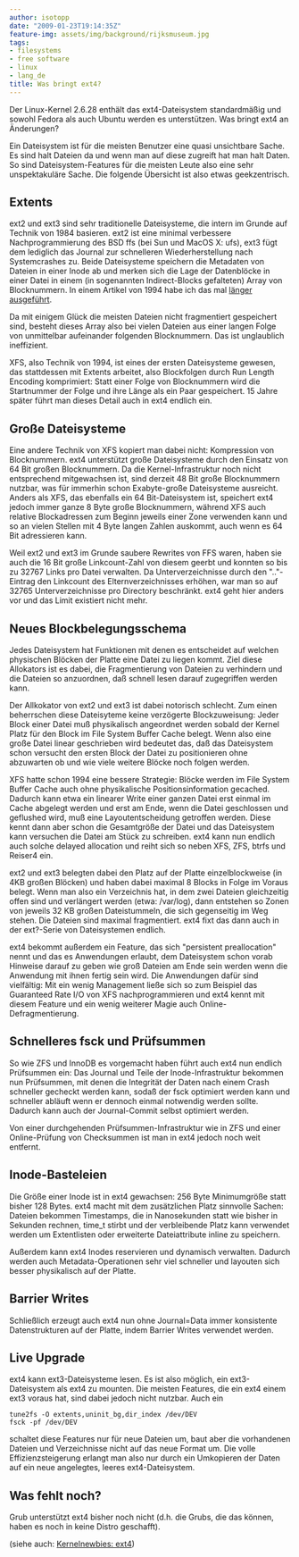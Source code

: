 ```yaml
---
author: isotopp
date: "2009-01-23T19:14:35Z"
feature-img: assets/img/background/rijksmuseum.jpg
tags:
- filesystems
- free software
- linux
- lang_de
title: Was bringt ext4?
---
```

Der Linux-Kernel 2.6.28 enthält das ext4-Dateisystem standardmäßig und sowohl Fedora als auch Ubuntu werden es unterstützen. Was bringt ext4 an Änderungen?

Ein Dateisystem ist für die meisten Benutzer eine quasi unsichtbare Sache. Es sind halt Dateien da und wenn man auf diese zugreift hat man halt Daten. So sind Dateisystem-Features für die meisten Leute also eine sehr unspektakuläre Sache. Die folgende Übersicht ist also etwas geekzentrisch.

## Extents

ext2 und ext3 sind sehr traditionelle Dateisysteme, die intern im Grunde auf Technik von 1984 basieren. ext2 ist eine minimal verbessere Nachprogrammierung des BSD ffs (bei Sun und MacOS X: ufs), ext3 fügt dem lediglich das Journal zur schnelleren Wiederherstellung nach Systemcrashes zu. Beide Dateisysteme speichern die Metadaten von Dateien in einer Inode ab und merken sich die Lage der Datenblöcke in einer Datei in einem (in sogenannten Indirect-Blocks gefalteten) Array von Blocknummern. In einem Artikel von 1994 habe ich das mal [länger ausgeführt](http://kris.koehntopp.de/artikel/dateisysteme/).

Da mit einigem Glück die meisten Dateien nicht fragmentiert gespeichert sind, besteht dieses Array also bei vielen Dateien aus einer langen Folge von unmittelbar aufeinander folgenden Blocknummern. Das ist unglaublich ineffizient.

XFS, also Technik von 1994, ist eines der ersten Dateisysteme gewesen, das stattdessen mit Extents arbeitet, also Blockfolgen durch Run Length Encoding komprimiert: Statt einer Folge von Blocknummern wird die Startnummer der Folge und ihre Länge als ein Paar gespeichert. 15 Jahre später führt man dieses Detail auch in ext4 endlich ein.

## Große Dateisysteme

Eine andere Technik von XFS kopiert man dabei nicht: Kompression von Blocknummern. ext4 unterstützt große Dateisysteme durch den Einsatz von 64 Bit großen Blocknummern. Da die Kernel-Infrastruktur noch nicht entsprechend mitgewachsen ist, sind derzeit 48 Bit große Blocknummern nutzbar, was für immerhin schon Exabyte-große Dateisysteme ausreicht. Anders als XFS, das ebenfalls ein 64 Bit-Dateisystem ist, speichert ext4 jedoch immer ganze 8 Byte große Blocknummern, während XFS auch relative Blockadressen zum Beginn jeweils einer Zone verwenden kann und so an vielen Stellen mit 4 Byte langen Zahlen auskommt, auch wenn es 64 Bit adressieren kann.

Weil ext2 und ext3 im Grunde saubere Rewrites von FFS waren, haben sie auch die 16 Bit große Linkcount-Zahl von diesem geerbt und konnten so bis zu 32767 Links pro Datei verwalten. Da Unterverzeichnisse durch den ".."-Eintrag den Linkcount des Elternverzeichnisses erhöhen, war man so auf 32765 Unterverzeichnisse pro Directory beschränkt. ext4 geht hier anders vor und das Limit existiert nicht mehr.

## Neues Blockbelegungsschema

Jedes Dateisystem hat Funktionen mit denen es entscheidet auf welchen physischen Blöcken der Platte eine Datei zu liegen kommt. Ziel diese Allokators ist es dabei, die Fragmentierung von Dateien zu verhindern und die Dateien so anzuordnen, daß schnell lesen darauf zugegriffen werden kann.

Der Allkokator von ext2 und ext3 ist dabei notorisch schlecht. Zum einen beherrschen diese Dateisyteme keine verzögerte Blockzuweisung: Jeder Block einer Datei muß physikalisch angeordnet werden sobald der Kernel Platz für den Block im File System Buffer Cache belegt. Wenn also eine große Datei linear geschrieben wird bedeutet das, daß das Dateisystem schon versucht den ersten Block der Datei zu positionieren ohne abzuwarten ob und wie viele weitere Blöcke noch folgen werden.

XFS hatte schon 1994 eine bessere Strategie: Blöcke werden im File System Buffer Cache auch ohne physikalische Positionsinformation gecached. Dadurch kann etwa ein linearer Write einer ganzen Datei erst einmal im Cache abgelegt werden und erst am Ende, wenn die Datei geschlossen und geflushed wird, muß eine Layoutentscheidung getroffen werden. Diese kennt dann aber schon die Gesamtgröße der Datei und das Dateisystem kann versuchen die Datei am Stück zu schreiben. ext4 kann nun endlich auch solche delayed allocation und reiht sich so neben XFS, ZFS, btrfs und Reiser4 ein.

ext2 und ext3 belegten dabei den Platz auf der Platte einzelblockweise (in 4KB großen Blöcken) und haben dabei maximal 8 Blocks in Folge im Voraus belegt. Wenn man also ein Verzeichnis hat, in dem zwei Dateien gleichzeitig offen sind und verlängert werden (etwa: /var/log), dann entstehen so Zonen von jeweils 32 KB großen Dateistummeln, die sich gegenseitig im Weg stehen. Die Dateien sind maximal fragmentiert. ext4 fixt das dann auch in der ext?-Serie von Dateisystemen endlich.

ext4 bekommt außerdem ein Feature, das sich "persistent preallocation" nennt und das es Anwendungen erlaubt, dem Dateisystem schon vorab Hinweise darauf zu geben wie groß Dateien am Ende sein werden wenn die Anwendung mit ihnen fertig sein wird. Die Anwendungen dafür sind vielfältig: Mit ein wenig Management ließe sich so zum Beispiel das Guaranteed Rate I/O von XFS nachprogrammieren und ext4 kennt mit diesem Feature und ein wenig weiterer Magie auch Online-Defragmentierung.

## Schnelleres fsck und Prüfsummen

So wie ZFS und InnoDB es vorgemacht haben führt auch ext4 nun endlich Prüfsummen ein: Das Journal und Teile der Inode-Infrastruktur bekommen nun Prüfsummen, mit denen die Integrität der Daten nach einem Crash schneller gecheckt werden kann, sodaß der fsck optimiert werden kann und schneller abläuft wenn er dennoch einmal notwendig werden sollte. Dadurch kann auch der Journal-Commit selbst optimiert werden.

Von einer durchgehenden Prüfsummen-Infrastruktur wie in ZFS und einer Online-Prüfung von Checksummen ist man in ext4 jedoch noch weit entfernt.

## Inode-Basteleien

Die Größe einer Inode ist in ext4 gewachsen: 256 Byte Minimumgröße statt bisher 128 Bytes. ext4 macht mit dem zusätzlichen Platz sinnvolle Sachen: Dateien bekommen Timestamps, die in Nanosekunden statt wie bisher in Sekunden rechnen, time_t stirbt und der verbleibende Platz kann verwendet werden um Extentlisten oder erweiterte Dateiattribute inline zu speichern.

Außerdem kann ext4 Inodes reservieren und dynamisch verwalten. Dadurch werden auch Metadata-Operationen sehr viel schneller und layouten sich besser physikalisch auf der Platte.

## Barrier Writes

Schließlich erzeugt auch ext4 nun ohne Journal=Data immer konsistente Datenstrukturen auf der Platte, indem Barrier Writes verwendet werden.

## Live Upgrade

ext4 kann ext3-Dateisysteme lesen. Es ist also möglich, ein ext3-Dateisystem als ext4 zu mounten. Die meisten Features, die ein ext4 einem ext3 voraus hat, sind dabei jedoch nicht nutzbar. Auch ein 

```console
tune2fs -O extents,uninit_bg,dir_index /dev/DEV
fsck -pf /dev/DEV
```

 schaltet diese Features nur für neue Dateien um, baut aber die vorhandenen Dateien und Verzeichnisse nicht auf das neue Format um. Die volle Effizienzsteigerung erlangt man also nur durch ein Umkopieren der Daten auf ein neue angelegtes, leeres ext4-Dateisystem.
 
## Was fehlt noch?

Grub unterstützt ext4 bisher noch nicht (d.h. die Grubs, die das können, haben es noch in keine Distro geschafft).

(siehe auch: 
[Kernelnewbies: ext4](http://kernelnewbies.org/Ext4))
